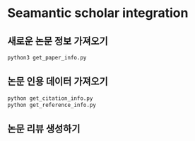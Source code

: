 # Seamantic scholar integration


## 새로운 논문 정보 가져오기 

```bash
python3 get_paper_info.py
```



## 논문 인용 데이터 가져오기 

```bash
python get_citation_info.py
python get_reference_info.py
```



## 논문 리뷰 생성하기 






